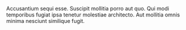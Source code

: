 Accusantium sequi esse. Suscipit mollitia porro aut quo. Qui modi temporibus fugiat ipsa tenetur molestiae architecto. Aut mollitia omnis minima nesciunt similique fugit.